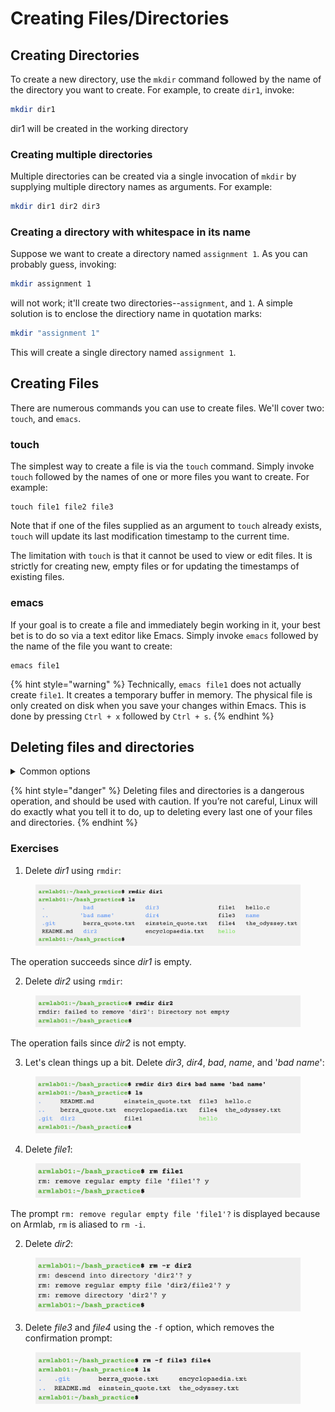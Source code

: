 # Creating Files/Directories

## Creating Directories

To create a new directory, use the `mkdir` command followed by the name of the directory you want to create. For example, to create `dir1`, invoke:&#x20;

```bash
mkdir dir1
```

dir1 will be created in the working directory

### Creating multiple directories

Multiple directories can be created via a single invocation of `mkdir` by supplying multiple directory names as arguments. For example:

```bash
mkdir dir1 dir2 dir3
```

### Creating a directory with whitespace in its name

Suppose we want to create a directory named `assignment 1`. As you can probably guess, invoking:

```bash
mkdir assignment 1
```

will not work; it'll create two directories--`assignment`, and `1`. A simple solution is to enclose the directiory name in quotation marks:

```bash
mkdir "assignment 1"
```

This will create a single directory named `assignment 1`.

## Creating Files

There are numerous commands you can use to create files. We'll cover two: `touch`, and `emacs`.&#x20;

### touch

The simplest way to create a file is via the `touch` command. Simply invoke `touch` followed by the names of one or more files you want to create. For example:

```
touch file1 file2 file3
```

Note that if one of the files supplied as an argument to `touch` already exists, `touch` will update its last modification timestamp to the current time.&#x20;

The limitation with `touch` is that it cannot be used to view or edit files. It is strictly for creating new, empty files or for updating the timestamps of existing files.

### **emacs**

If your goal is to create a file and immediately begin working in it, your best bet is to do so via a text editor like Emacs. Simply invoke `emacs` followed by the name of the file you want to create:

```
emacs file1
```

{% hint style="warning" %}
Technically, `emacs file1` does not actually create `file1`. It creates a temporary buffer in memory. The physical file is only created on disk when you save your changes within Emacs. This is done by pressing `Ctrl + x` followed by `Ctrl + s`.
{% endhint %}



## Deleting files and directories



<details>

<summary>Common options</summary>

* **`-r`**: Deletes directory(ies), even if they are not empty.

<!---->

* **`-i`**: Prompts the user for confirmation before deleting each file/directory.&#x20;

<!---->

* **`-f`**: Overrides `-i` option (i.e., removes confirmation prompt).

</details>

{% hint style="danger" %}
Deleting files and directories is a dangerous operation, and should be used with caution. If you’re not careful, Linux will do exactly what you tell it to do, up to deleting every last one of your files and directories.&#x20;
{% endhint %}

### Exercises

1. Delete _dir1_ using `rmdir`:

<figure><img src="../../.gitbook/assets/Screenshot 2023-04-26 at 4.22.41 PM.png" alt=""><figcaption></figcaption></figure>

The operation succeeds since _dir1_ is empty.

2. Delete _dir2_ using `rmdir`:

<figure><img src="../../.gitbook/assets/Screenshot 2023-04-26 at 4.23.00 PM.png" alt=""><figcaption></figcaption></figure>

The operation fails since _dir2_ is not empty.&#x20;

3. Let's clean things up a bit. Delete _dir3_, _dir4_, _bad_, _name_, and '_bad name_':

<figure><img src="../../.gitbook/assets/Screenshot 2023-04-26 at 4.23.11 PM.png" alt=""><figcaption></figcaption></figure>

4. Delete _file1_:

<figure><img src="../../.gitbook/assets/Screenshot 2023-04-26 at 4.29.21 PM.png" alt=""><figcaption></figcaption></figure>

The prompt `rm: remove regular empty file 'file1'?`  is displayed because on Armlab, `rm` is aliased to `rm -i`.&#x20;

2. Delete _dir2_:

<figure><img src="../../.gitbook/assets/Screenshot 2023-04-26 at 4.29.29 PM.png" alt=""><figcaption></figcaption></figure>

3. Delete _file3_ and _file4_ using the `-f` option, which removes the confirmation prompt:

<figure><img src="../../.gitbook/assets/Screenshot 2023-04-26 at 4.29.39 PM.png" alt=""><figcaption></figcaption></figure>

